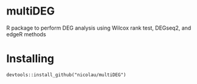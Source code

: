 # multiDEG
R package to perform DEG analysis using Wilcox rank test, DEGseq2, and edgeR methods

# Installing

```
devtools::install_github("nicolau/multiDEG")
```
